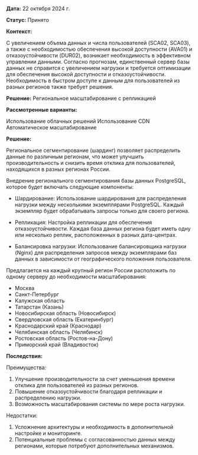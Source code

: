 **Дата:** 22 октября 2024 г.

**Статус:** Принято

**Контекст:**

С увеличением объема данных и числа пользователей (SCA02, SCA03), а также с необходимостью обеспечения высокой доступности (AVA01) и отказоустойчивости (DUR02), возникает необходимость в эффективном управлении данными.
Согласно прогнозам, единственный сервер базы данных не справится с увеличением нагрузки и требуется оптимизации для обеспечения высокой доступности и отказоустойчивости. Необходимость в быстром доступе к данным для пользователей из разных регионов также требует решения.

**Решение:**
Региональное масштабирование с репликацией


**Рассмотренные варианты:**

Использование облачных решений
Использование CDN
Автоматическое масштабирование

**Решение:**

Региональное сегментирование (шардинг) позволяет распределить данные по различным регионам, что может улучшить производительность и снизить время отклика для пользователей, находящихся в разных регионах России.

Внедрение регионального сегментирования базы данных PostgreSQL, которое будет включать следующие компоненты:

- Шардирование: Использование шардирования для распределения нагрузки между несколькими экземплярами PostgreSQL. Каждый экземпляр будет обрабатывать запросы только для своего региона.

- Репликация: Настройка репликации для обеспечения отказоустойчивости. Каждая база данных региона будет иметь одну или несколько реплик, расположенных в разных дата-центрах.

- Балансировка нагрузки: Использование балансировщика нагрузки (Nginx) для распределения запросов между экземплярами баз данных в зависимости от географического положения пользователя.

Предлагается на каждый крупный регион России расположить по одному серверу до необходимости масштабирования:
- Москва
- Санкт-Петербург
- Калужская область
- Татарстан (Казань)
- Новосибирская область (Новосибирск)
- Свердловская область (Екатеринбург)
- Краснодарский край (Краснодар)
- Челябинская область (Челябинск)
- Ростовская область (Ростов-на-Дону)
- Приморский край (Владивосток)


**Последствия:**

Преимущества:

1. Улучшение производительности за счет уменьшения времени отклика для пользователей из разных регионов.
2. Повышение отказоустойчивости благодаря репликации и распределению нагрузки.
3. Возможность масштабирования системы по мере роста нагрузки.

Недостатки:
    	
1. Усложнение архитектуры и необходимость в дополнительной настройке и мониторинге.
2. Потенциальные проблемы с согласованностью данных между регионами, которые потребуют дополнительных механизмов.


